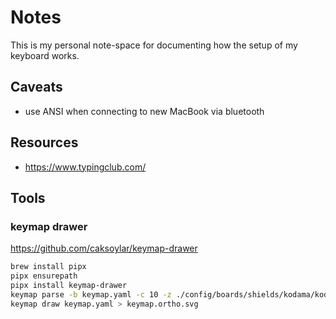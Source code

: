 # Notes

This is my personal note-space for documenting how the setup of my keyboard works.

## Caveats

- use ANSI when connecting to new MacBook via bluetooth

## Resources

- https://www.typingclub.com/

## Tools

### keymap drawer

https://github.com/caksoylar/keymap-drawer

```zsh
brew install pipx
pipx ensurepath
pipx install keymap-drawer
keymap parse -b keymap.yaml -c 10 -z ./config/boards/shields/kodama/kodama.keymap > keymap.yaml
keymap draw keymap.yaml > keymap.ortho.svg
```
